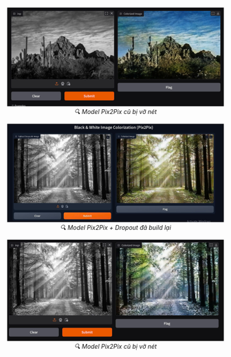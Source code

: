 <p align="center">
  <img src="img_128x128.jpg" width="700">
  <br/>
  <i>🔍 Model Pix2Pix cũ bị vỡ nét</i>
</p>
<p align="center">
  <img src="1.jpg" width="700">
  <br/>
  <i>🔍 Model Pix2Pix + Dropout đã build lại</i>
</p>
<p align="center">
  <img src="img2.jpg" width="700">
  <br/>
  <i>🔍 Model Pix2Pix cũ bị vỡ nét</i>
</p>
